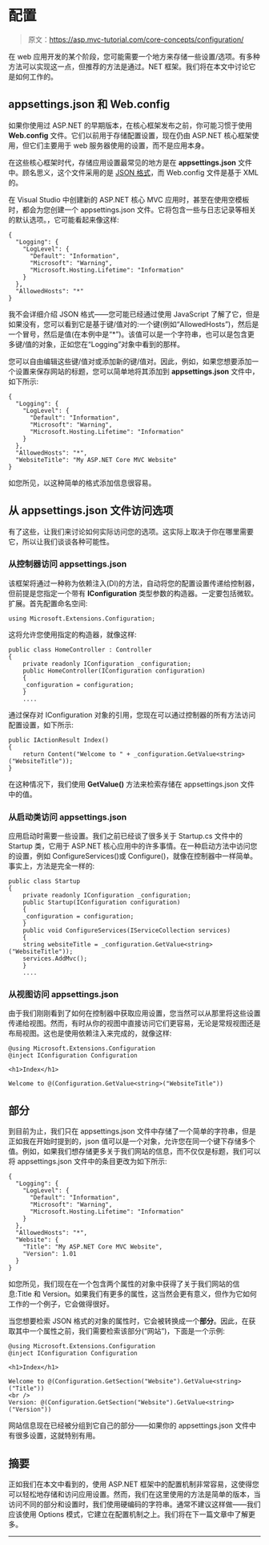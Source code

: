 # 配置

> 原文：<https://asp.mvc-tutorial.com/core-concepts/configuration/>

在 web 应用开发的某个阶段，您可能需要一个地方来存储一些设置/选项。有多种方法可以实现这一点，但推荐的方法是通过。NET 框架。我们将在本文中讨论它是如何工作的。

## appsettings.json 和 Web.config

如果你使用过 ASP.NET 的早期版本，在核心框架发布之前，你可能习惯于使用 **Web.config** 文件。它们以前用于存储配置设置，现在仍由 ASP.NET 核心框架使用，但它们主要用于 web 服务器使用的设置，而不是应用本身。

在这些核心框架时代，存储应用设置最常见的地方是在 **appsettings.json** 文件中。顾名思义，这个文件采用的是 [JSON 格式](https://en.wikipedia.org/wiki/JSON)，而 Web.config 文件是基于 XML 的。

在 Visual Studio 中创建新的 ASP.NET 核心 MVC 应用时，甚至在使用空模板时，都会为您创建一个 appsettings.json 文件。它将包含一些与日志记录等相关的默认选项。，它可能看起来像这样:

```
{
  "Logging": {
    "LogLevel": {
      "Default": "Information",
      "Microsoft": "Warning",
      "Microsoft.Hosting.Lifetime": "Information"
    }
  },
  "AllowedHosts": "*"
}
```

<input type="hidden" name="IL_IN_ARTICLE">

我不会详细介绍 JSON 格式——您可能已经通过使用 JavaScript 了解了它，但是如果没有，您可以看到它是基于键/值对的:一个键(例如“AllowedHosts”)，然后是一个冒号，然后是值(在本例中是“*”)。该值可以是一个字符串，也可以是包含更多键/值的对象，正如您在“Logging”对象中看到的那样。

您可以自由编辑这些键/值对或添加新的键/值对。因此，例如，如果您想要添加一个设置来保存网站的标题，您可以简单地将其添加到 **appsettings.json** 文件中，如下所示:

```
{
  "Logging": {
    "LogLevel": {
      "Default": "Information",
      "Microsoft": "Warning",
      "Microsoft.Hosting.Lifetime": "Information"
    }
  },
  "AllowedHosts": "*",
  "WebsiteTitle": "My ASP.NET Core MVC Website"
}
```

如您所见，以这种简单的格式添加信息很容易。

## 从 appsettings.json 文件访问选项

有了这些，让我们来讨论如何实际访问您的选项。这实际上取决于你在哪里需要它，所以让我们谈谈各种可能性。

### 从控制器访问 appsettings.json

该框架将通过一种称为依赖注入(DI)的方法，自动将您的配置设置传递给控制器，但前提是您指定一个带有 **IConfiguration** 类型参数的构造器。一定要包括微软。扩展。首先配置命名空间:

```
using Microsoft.Extensions.Configuration;
```

这将允许您使用指定的构造器，就像这样:

```
public class HomeController : Controller  
{  
    private readonly IConfiguration _configuration;  
    public HomeController(IConfiguration configuration)  
    {  
    _configuration = configuration;  
    }
    ....
```

通过保存对 IConfiguration 对象的引用，您现在可以通过控制器的所有方法访问配置设置，如下所示:

```
public IActionResult Index()
{
    return Content("Welcome to " + _configuration.GetValue<string>("WebsiteTitle"));
}
```

在这种情况下，我们使用 **GetValue()** 方法来检索存储在 appsettings.json 文件中的值。

### 从启动类访问 appsettings.json

应用启动时需要一些设置。我们之前已经谈了很多关于 Startup.cs 文件中的 Startup 类，它用于 ASP.NET 核心应用中的许多事情。在一种启动方法中访问您的设置，例如 ConfigureServices()或 Configure()，就像在控制器中一样简单。事实上，方法是完全一样的:

```
public class Startup  
{  
    private readonly IConfiguration _configuration;  
    public Startup(IConfiguration configuration)  
    {  
    _configuration = configuration;  
    }  
    public void ConfigureServices(IServiceCollection services)  
    {  
    string websiteTitle = _configuration.GetValue<string>("WebsiteTitle"));  
    services.AddMvc();          
    }
    ....
```

### 从视图访问 appsettings.json

由于我们刚刚看到了如何在控制器中获取应用设置，您当然可以从那里将这些设置传递给视图。然而，有时从你的视图中直接访问它们更容易，无论是常规视图还是布局视图。这也是使用依赖注入来完成的，就像这样:

```
@using Microsoft.Extensions.Configuration
@inject IConfiguration Configuration

<h1>Index</h1>

Welcome to @(Configuration.GetValue<string>("WebsiteTitle"))
```

## 部分

到目前为止，我们只在 appsettings.json 文件中存储了一个简单的字符串，但是正如我在开始时提到的，json 值可以是一个对象，允许您在同一个键下存储多个值。例如，如果我们想存储更多关于我们网站的信息，而不仅仅是标题，我们可以将 appsettings.json 文件中的条目更改为如下所示:

```
{
  "Logging": {
    "LogLevel": {
      "Default": "Information",
      "Microsoft": "Warning",
      "Microsoft.Hosting.Lifetime": "Information"
    }
  },
  "AllowedHosts": "*",
  "Website": {
    "Title": "My ASP.NET Core MVC Website",
    "Version": 1.01
  }
}
```

如您所见，我们现在在一个包含两个属性的对象中获得了关于我们网站的信息:Title 和 Version。如果我们有更多的属性，这当然会更有意义，但作为它如何工作的一个例子，它会做得很好。

当您想要检索 JSON 格式的对象的属性时，它会被转换成一个**部分**。因此，在获取其中一个属性之前，我们需要检索该部分(“网站”)，下面是一个示例:

```
@using Microsoft.Extensions.Configuration
@inject IConfiguration Configuration

<h1>Index</h1>

Welcome to @(Configuration.GetSection("Website").GetValue<string>("Title"))
<br />
Version: @(Configuration.GetSection("Website").GetValue<string>("Version"))
```

网站信息现在已经被分组到它自己的部分——如果你的 appsettings.json 文件中有很多设置，这就特别有用。

## 摘要

正如我们在本文中看到的，使用 ASP.NET 框架中的配置机制非常容易，这使得您可以轻松地存储和访问应用设置。然而，我们在这里使用的方法是简单的版本，当访问不同的部分和设置时，我们使用硬编码的字符串。通常不建议这样做——我们应该使用 Options 模式，它建立在配置机制之上。我们将在下一篇文章中了解更多。

* * *